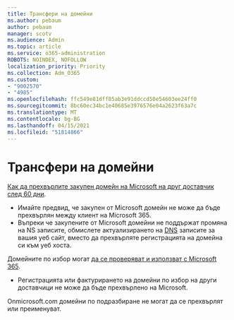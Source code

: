 ```yaml
---
title: Трансфери на домейни
ms.author: pebaum
author: pebaum
manager: scotv
ms.audience: Admin
ms.topic: article
ms.service: o365-administration
ROBOTS: NOINDEX, NOFOLLOW
localization_priority: Priority
ms.collection: Adm_O365
ms.custom:
- "9002570"
- "4985"
ms.openlocfilehash: ffc549e81dff85ab3e91ddccd50e54603ee24ff0
ms.sourcegitcommit: 8bc60ec34bc1e40685e3976576e04a2623f63a7c
ms.translationtype: MT
ms.contentlocale: bg-BG
ms.lasthandoff: 04/15/2021
ms.locfileid: "51814866"
---
```

# <a name="domain-transfers"></a>Трансфери на домейни

[Как да прехвърлите закупен домейн на Microsoft на друг доставчик след 60 дни](https://docs.microsoft.com/microsoft-365/admin/get-help-with-domains/transfer-a-domain-from-microsoft-to-another-host).

- Имайте предвид, че закупен от Microsoft домейн не може да бъде прехвърлян между клиент на Microsoft 365.
- Въпреки че закупените от Microsoft домейни не поддържат промяна на NS записите, обмислете актуализирането на [DNS](https://docs.microsoft.com/microsoft-365/admin/dns/update-dns-records-to-retain-current-hosting-provider?view=o365-worldwide) записите за вашия уеб сайт, вместо да прехвърляте регистрацията на домейна си към уеб хоста.

Домейните по избор могат [да се проверяват и използват с Microsoft 365](https://docs.microsoft.com/microsoft-365/admin/setup/add-domain?view=o365-worldwide).

- Регистрацията или фактурирането на домейни по избор на други доставчици не може да бъде прехвърлено на Microsoft.

Onmicrosoft.com домейни по подразбиране не могат да се прехвърлят или преименуват.
